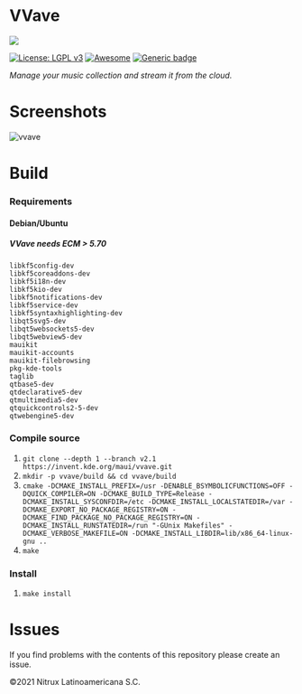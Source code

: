 # VVave
![](https://mauikit.org/wp-content/uploads/2018/12/maui_project_logo.png)

[![License: LGPL v3](https://img.shields.io/badge/License-LGPL%20v3-blue.svg)](https://www.gnu.org/licenses/lgpl-3.0) [![Awesome](https://awesome.re/badge.svg)](https://awesome.re) [![Generic badge](https://img.shields.io/badge/OS-Linux-blue.svg)](https://shields.io/)

_Manage your music collection and stream it from the cloud._

# Screenshots

![vvave](https://user-images.githubusercontent.com/3053525/141740367-8fa13879-4dc9-4d5e-a86e-15d04ebe0aa9.png)

# Build

### Requirements

#### Debian/Ubuntu
##### VVave needs ECM > 5.70

```
libkf5config-dev
libkf5coreaddons-dev
libkf5i18n-dev
libkf5kio-dev
libkf5notifications-dev
libkf5service-dev
libkf5syntaxhighlighting-dev
libqt5svg5-dev
libqt5websockets5-dev
libqt5webview5-dev
mauikit
mauikit-accounts
mauikit-filebrowsing
pkg-kde-tools
taglib
qtbase5-dev
qtdeclarative5-dev
qtmultimedia5-dev
qtquickcontrols2-5-dev
qtwebengine5-dev
```

### Compile source
 1. `git clone --depth 1 --branch v2.1 https://invent.kde.org/maui/vvave.git` 
 2. `mkdir -p vvave/build && cd vvave/build`
 3. `cmake -DCMAKE_INSTALL_PREFIX=/usr -DENABLE_BSYMBOLICFUNCTIONS=OFF -DQUICK_COMPILER=ON -DCMAKE_BUILD_TYPE=Release -DCMAKE_INSTALL_SYSCONFDIR=/etc -DCMAKE_INSTALL_LOCALSTATEDIR=/var -DCMAKE_EXPORT_NO_PACKAGE_REGISTRY=ON -DCMAKE_FIND_PACKAGE_NO_PACKAGE_REGISTRY=ON -DCMAKE_INSTALL_RUNSTATEDIR=/run "-GUnix Makefiles" -DCMAKE_VERBOSE_MAKEFILE=ON -DCMAKE_INSTALL_LIBDIR=lib/x86_64-linux-gnu ..`
 4. `make`

 ### Install
 1. `make install`

# Issues
If you find problems with the contents of this repository please create an issue.

©2021 Nitrux Latinoamericana S.C.
